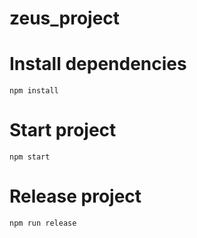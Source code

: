 # zeus_project

# Install dependencies
`npm install`

# Start project
`npm start`

# Release project
`npm run release`
